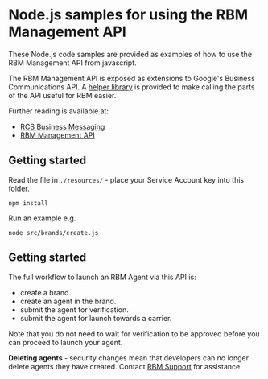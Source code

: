 # Node.js samples for using the RBM Management API

These Node.js code samples are provided as examples of how to use the 
RBM Management API from javascript.

The RBM Management API is exposed as extensions to Google's Business 
Communications API. A [helper library](https://github.com/rcs-business-messaging/rbm-api-examples/tree/master/nodejs/rbm-businesscommunications-api-helper)
is provided to make calling the parts of the API useful for RBM easier.

Further reading is available at:

- [RCS Business Messaging](https://developers.google.com/business-communications/rcs-business-messaging/guides/get-started/how-it-works)
- [RBM Management API](https://developers.google.com/business-communications/rcs-business-messaging/guides/management-api/overview)

## Getting started

Read the file in `./resources/` - place your Service Account key into this folder.

`npm install`

Run an example e.g.

`node src/brands/create.js`

## Getting started

The full workflow to launch an RBM Agent via this API is:

- create a brand.
- create an agent in the brand.
- submit the agent for verification.
- submit the agent for launch towards a carrier.

Note that you do not need to wait for verification to be approved before you can
proceed to launch your agent.

**Deleting agents** - security changes mean that developers can no longer delete
agents they have created. Contact [RBM Support](mailto:rbm-support@google.com)
for assistance.